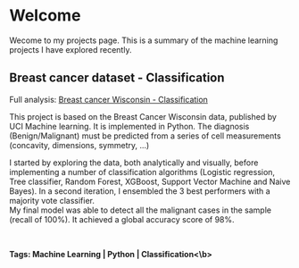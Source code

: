 # Welcome
<body>
 Wecome to my projects page. This is a summary of the machine learning projects I have explored recently.  
<h2>Breast cancer dataset - Classification</h2>

Full analysis: <a href="final.html" title="final.html">Breast cancer Wisconsin - Classification</a>

 <p>This project is based on the Breast Cancer Wisconsin data, published by UCI Machine learning. It is implemented in Python. The diagnosis (Benign/Malignant) must be predicted from a series of cell measurements (concavity, dimensions, symmetry, ...)<br /></p>

<p> I started by exploring the data, both analytically and visually, before implementing a number of classification algorithms (Logistic regression, Tree classifier, Random Forest, XGBoost, Support Vector Machine and Naive Bayes). 
In a second iteration, I ensembled the 3 best performers with a majority vote classifier. <br />My final model was able to detect all the malignant cases in the sample (recall of 100%). It achieved a global accuracy score of 98%.</p>
<br />
<p>
  <b>Tags: Machine Learning | Python | Classification<\b>
   <br />
</p>
  <body/>
